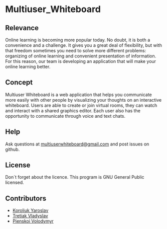 # Multiuser_Whiteboard

## Relevance
Online learning is becoming more popular today. No doubt, it is both a convenience and a challenge. It gives you a great deal of flexibility, but with that freedom sometimes you need to solve more different problems: organizing of online learning and convenient presentation of information. For this reason, our team is developing an application that will make your online learning better.

## Concept 
Multiuser Whiteboard is a web application that helps you communicate more easily with other people by visualizing your thoughts on an interactive whiteboard. Users are able to create or join virtual rooms, they can watch and interact with a shared graphics editor. Each user also has the opportunity to communicate through voice and text chats.

## Help
Ask questions at multiuserwhiteboard@gmail.com and post issues on github. 
## License
Don`t forget about the licence. This program is GNU General Public licensed.
## Contributors
- [Koroliuk Yaroslav](https://github.com/Koroliuk)
- [Tretiak Vladyslav](https://github.com/Proxima-C)
- [Pienskoi Volodymyr](https://github.com/Pienskoi)

